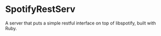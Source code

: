 SpotifyRestServ
===============

A server that puts a simple restful interface on top of libspotify, built with Ruby.
